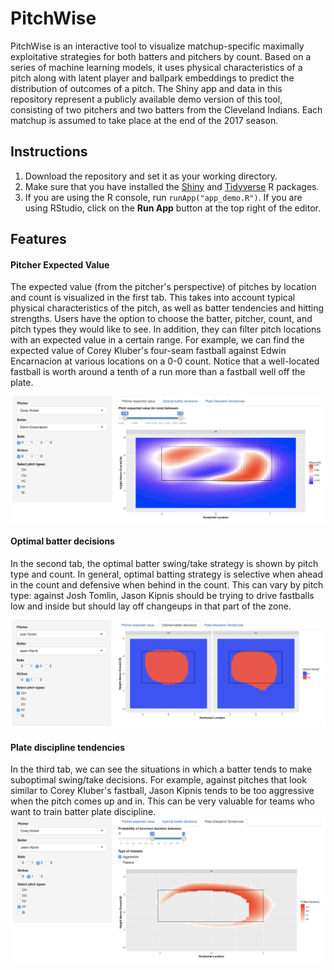 # PitchWise

PitchWise is an interactive tool to visualize matchup-specific maximally
exploitative strategies for both batters and pitchers by count.  Based on a series of machine learning models, it uses physical characteristics of a pitch along with latent player and ballpark embeddings to predict the distribution of outcomes of a pitch.  The Shiny app and data in this repository represent a publicly available demo version of this tool, consisting of two pitchers and two batters from the Cleveland Indians.  Each matchup is assumed to take place at the end of the 2017 season.

## Instructions
1) Download the repository and set it as your working directory.
2) Make sure that you have installed the [Shiny](https://github.com/rstudio/shiny) and [Tidyverse](https://github.com/tidyverse/tidyverse) R packages.
3) If you are using the R console, run `runApp("app_demo.R")`.  If you are using RStudio, click on the **Run App** button at the top right of the editor.

## Features
#### Pitcher Expected Value
The expected value (from the pitcher's perspective) of pitches by location and count is visualized in the first tab.  This takes into account typical physical characteristics of the pitch, as well as batter tendencies and hitting strengths.  Users have the option to choose the batter, pitcher, count, and pitch types they would like to see.  In addition, they can filter pitch locations with an expected value in a certain range.  For example, we can find the expected value of Corey Kluber's four-seam fastball against Edwin Encarnacion at various locations on a 0-0 count. Notice that a well-located fastball is worth around a tenth of a run more than a fastball well off the plate.

![Tab 1 Features](images/tab1.png)  

#### Optimal batter decisions
In the second tab, the optimal batter swing/take strategy is shown by pitch type and count.  In general, optimal batting strategy is selective when ahead in the count and defensive when behind in the count.  This can vary by pitch type: against Josh Tomlin, Jason Kipnis should be trying to drive fastballs low and inside but should lay off changeups in that part of the zone.

![Tab 2 Features](images/tab2.png)  

#### Plate discipline tendencies
In the third tab, we can see the situations in which a batter tends to make suboptimal swing/take decisions.  For example, against pitches that look similar to Corey Kluber's fastball, Jason Kipnis tends to be too aggressive when the pitch comes up and in.  This can be very valuable for teams who want to train batter plate discipline.  
![Tab 3 Features](images/tab3.png)  
